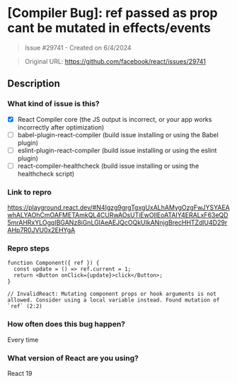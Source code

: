 # [Compiler Bug]: ref passed as prop cant be mutated in effects/events

> Issue #29741 - Created on 6/4/2024

> Original URL: https://github.com/facebook/react/issues/29741

## Description

### What kind of issue is this?

- [X] React Compiler core (the JS output is incorrect, or your app works incorrectly after optimization)
- [ ] babel-plugin-react-compiler (build issue installing or using the Babel plugin)
- [ ] eslint-plugin-react-compiler (build issue installing or using the eslint plugin)
- [ ] react-compiler-healthcheck (build issue installing or using the healthcheck script)

### Link to repro

https://playground.react.dev/#N4Igzg9grgTgxgUxALhAMygOzgFwJYSYAEAwhALYAOhCmOAFMETAmkQL4CURwAOsUTiEwOIlEoATAIY4ERALxF63eQD5mrAHRxYLOgqIBGANz8iGnLGIAeAEJQcOQkUIkANnjgBrecHHTZdlU4D29rAHp7R0JVU0x2EHYgA

### Repro steps

```
function Component({ ref }) {
  const update = () => ref.current = 1;
  return <Button onClick={update}>click</Button>;
}

// InvalidReact: Mutating component props or hook arguments is not allowed. Consider using a local variable instead. Found mutation of `ref` (2:2)
```

### How often does this bug happen?

Every time

### What version of React are you using?

React 19
